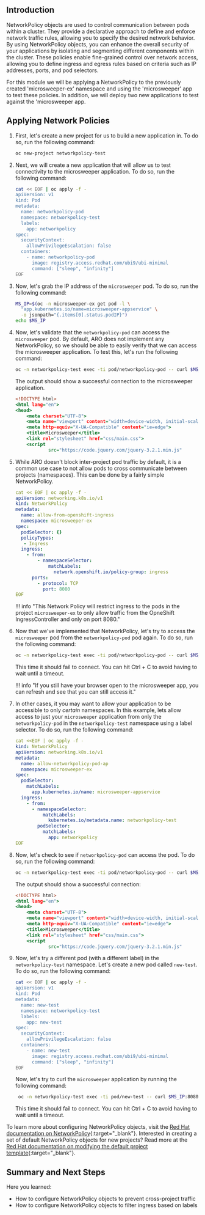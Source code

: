 ## Introduction

NetworkPolicy objects are used to control communication between pods within a cluster. They provide a declarative approach to define and enforce network traffic rules, allowing you to specify the desired network behavior. By using NetworkPolicy objects, you can enhance the overall security of your applications by isolating and segmenting different components within the cluster. These policies enable fine-grained control over network access, allowing you to define ingress and egress rules based on criteria such as IP addresses, ports, and pod selectors.

For this module we will be applying a NetworkPolicy to the previously created 'microsweeper-ex' namespace and using the 'microsweeper' app to test these policies. In addition, we will deploy two new applications to test against the 'microsweeper app.

## Applying Network Policies

1. First, let's create a new project for us to build a new application in. To do so, run the following command:

    ```bash
    oc new-project networkpolicy-test
    ```

1. Next, we will create a new application that will allow us to test connectivity to the microsweeper application. To do so, run the following command:

    ```bash
    cat << EOF | oc apply -f -
    apiVersion: v1
    kind: Pod
    metadata:
      name: networkpolicy-pod
      namespace: networkpolicy-test
      labels:
        app: networkpolicy
    spec:
      securityContext:
        allowPrivilegeEscalation: false
      containers:
        - name: networkpolicy-pod
          image: registry.access.redhat.com/ubi9/ubi-minimal
          command: ["sleep", "infinity"]
    EOF
    ```
    
1. Now, let's grab the IP address of the `microsweeper` pod. To do so, run the following command:

    ```bash
    MS_IP=$(oc -n microsweeper-ex get pod -l \
      "app.kubernetes.io/name=microsweeper-appservice" \
      -o jsonpath="{.items[0].status.podIP}")
    echo $MS_IP
    ```

1. Now, let's validate that the `networkpolicy-pod` can access the `microsweeper` pod. By default, ARO does not implement any NetworkPolicy, so we should be able to easily verify that we can access the microsweeper application. To test this, let's run the following command: 

    ```bash
    oc -n networkpolicy-test exec -ti pod/networkpolicy-pod -- curl $MS_IP:8080 | head
    ```

    The output should show a successful connection to the microsweeper application.

    ```{.html .no-copy}
    <!DOCTYPE html>
    <html lang="en">
    <head>
        <meta charset="UTF-8">
        <meta name="viewport" content="width=device-width, initial-scale=1.0">
        <meta http-equiv="X-UA-Compatible" content="ie=edge">
        <title>Microsweeper</title>
        <link rel="stylesheet" href="css/main.css">
        <script
                src="https://code.jquery.com/jquery-3.2.1.min.js"
    ```

1. While ARO doesn't block inter-project pod traffic by default, it is a common use case to not allow pods to cross communicate between projects (namespaces). This can be done by a fairly simple NetworkPolicy.

    ```yaml
    cat << EOF | oc apply -f -
    apiVersion: networking.k8s.io/v1
    kind: NetworkPolicy
    metadata:
      name: allow-from-openshift-ingress
      namespace: microsweeper-ex
    spec:
      podSelector: {}
      policyTypes:
       - Ingress
      ingress:
        - from:
            - namespaceSelector:
                matchLabels:
                  network.openshift.io/policy-group: ingress
          ports:
            - protocol: TCP
              port: 8080
    EOF
    ```

    !!! info "This Network Policy will restrict ingress to the pods in the project `microsweeper-ex` to only allow traffic from the OpneShift IngressController and only on port 8080."

1. Now that we've implemented that NetworkPolicy, let's try to access the `microsweeper` pod from the `networkpolicy-pod` pod again. To do so, run the following command:

    ```bash
    oc -n networkpolicy-test exec -ti pod/networkpolicy-pod -- curl $MS_IP:8080 | head
    ```

    This time it should fail to connect. You can hit Ctrl + C to avoid having to wait until a timeout.

    !!! info "If you still have your browser open to the microsweeper app, you can refresh and see that you can still access it."

1. In other cases, it you may want to allow your application to be accessible to only _certain_ namespaces. In this example, lets allow access to just your `microsweeper` application from only the `networkpolicy-pod` in the `networkpolicy-test` namespace using a label selector. To do so, run the following command:

    ```yaml
    cat <<EOF | oc apply -f -
    kind: NetworkPolicy
    apiVersion: networking.k8s.io/v1
    metadata:
      name: allow-networkpolicy-pod-ap
      namespace: microsweeper-ex
    spec:
      podSelector:
        matchLabels:
          app.kubernetes.io/name: microsweeper-appservice
      ingress:
        - from:
          - namespaceSelector:
              matchLabels:
                kubernetes.io/metadata.name: networkpolicy-test
            podSelector:
              matchLabels:
                app: networkpolicy
    EOF
    ```

1. Now, let's check to see if `networkpolicy-pod` can access the pod. To do so, run the following command:

    ```bash
    oc -n networkpolicy-test exec -ti pod/networkpolicy-pod -- curl $MS_IP:8080 | head
    ```

    The output should show a successful connection:

      ```{.html .no-copy}
      <!DOCTYPE html>
      <html lang="en">
      <head>
          <meta charset="UTF-8">
          <meta name="viewport" content="width=device-width, initial-scale=1.0">
          <meta http-equiv="X-UA-Compatible" content="ie=edge">
          <title>Microsweeper</title>
          <link rel="stylesheet" href="css/main.css">
          <script
                  src="https://code.jquery.com/jquery-3.2.1.min.js"
      ```

1. Now, let's try a different pod (with a different label) in the `networkpolicy-test` namespace. Let's create a new pod called `new-test`. To do so, run the following command:
    
    ```bash
    cat << EOF | oc apply -f -
    apiVersion: v1
    kind: Pod
    metadata:
      name: new-test
      namespace: networkpolicy-test
      labels:
        app: new-test
    spec:
      securityContext:
        allowPrivilegeEscalation: false
      containers:
        - name: new-test
          image: registry.access.redhat.com/ubi9/ubi-minimal
          command: ["sleep", "infinity"]
    EOF
    ```
    
    Now, let's try to curl the `microsweeper` application by running the following command:
    
    ```bash
     oc -n networkpolicy-test exec -ti pod/new-test -- curl $MS_IP:8080 | head
    ```
    
    This time it should fail to connect. You can hit Ctrl + C to avoid having to wait until a timeout.

To learn more about configuring NetworkPolicy objects, visit the [Red Hat documentation on NetworkPolicy](https://docs.openshift.com/container-platform/4.11/networking/network_policy/about-network-policy.html){:target="_blank"}. Interested in creating a set of default NetworkPolicy objects for new projects? Read more at the [Red Hat documentation on modifying the default project template](https://docs.openshift.com/container-platform/4.11/networking/network_policy/default-network-policy.html){:target="_blank"}.

## Summary and Next Steps

Here you learned:

* How to configure NetworkPolicy objects to prevent cross-project traffic
* How to configure NetworkPolicy objects to filter ingress based on labels